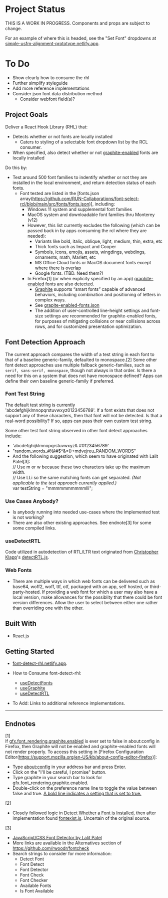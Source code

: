 # Project Status
THIS IS A WORK IN PROGRESS. Components and props are subject to change.

For an example of where this is headed, see the "Set Font" dropdowns at [simple-usfm-alignment-prototype.netlify.app](https://simple-usfm-alignment-prototype.netlify.app/).

# To Do
 * Show clearly how to consume the rhl
 * Further simplify styleguide
 * Add more reference implementations
 * Consider json font data distribution method
   * Consider webfont field(s)?

## Project Goals
Deliver a React Hook Library (RHL) that:
 * Detects whether or not fonts are locally installed
   * Caters to styling of a selectable font dropdown list by the RCL consumer.
 * When specified, also detect whether or not [graphite-enabled](https://software.sil.org/fonts/) fonts are locally installed

Do this by:
 * Test around 500 font families to indentify whether or not they are installed in the local environment, and return detection status of each fonts.
    * Font tested are listed in the [fonts.json array(https://github.com/RUN-Collaborations/font-select-rcl/blob/main/src/fonts/fonts.json)], including:
      * Windows 11 system and supplemental font families
      * MacOS system and downloadable font families thru Monterey (v12)
      * However, this list currently excludes the following (which can be passed back in by apps consuming the rcl where they are needed):
         * Variants like bold, italic, oblique, light, medium, thin, extra, etc
         * Thick fonts such as Impact and Cooper
         * Symbols, icons, emojis, assets, wingdings, webdings, ornaments, math, Marlett, etc
         * MS Office Cloud fonts or MacOS document fonts except where there is overlap
         * Google fonts. (TBD. Need them?)
      * In Firefox[1] (or when explicity specified by an app) [graphite-enabled](https://software.sil.org/fonts/) fonts are also detected.
         * [Graphite](https://scripts.sil.org/cms/scripts/page.php?site_id=projects&item_id=graphite_about) supports “smart fonts” capable of advanced behaviors, including combination and positioning of letters in complex ways.
         * See [grapite-enabled-fonts.json](https://github.com/RUN-Collaborations/font-select-rcl/blob/main/src/fonts/graphite-enabled-fonts.json)
         * The addition of user-controlled line-height settings and font-size settings are recommended for graphite-enabled fonts, for purposes of mitigating collisions or near collisions across rows, and for customized presentation optimization.

## Font Detection Approach
The current approach compares the width of a test string in each font to that of a baseline generic-family, defaulted to monospace.[2] Some other font detect approaches use multiple fallback generic-families, such as `serif, sans-serif, monospace`, though not always in that order. Is there a need for this on a system that does not have monospace defined? Apps can define their own baseline generic-family if preferred.

### Font Test String
The default test string is currently 'abcdefghijklmnopqrstuvwxyz0123456789'. If a font exists that does not support any of these characters, then that font will not be detected. Is that a real-word possibility? If so, apps can pass their own custom test string.

Some other test font string observed in other font detect approaches include:
 * 'abcdefghijklmnopqrstuvwxyz& #0123456789'
 * "random_words_#!@#$^&*()+mdvejreu_RANDOM_WORDS"
 * And the following suggestion, which seem to have originated with Lalit Patel[3]:  
    // Use m or w because these two characters take up the maximum width.  
    // Use LLi so the same matching fonts can get separated. *(Not applicable to the test approach currently applied.)*  
    var testString = "mmmmmmmmmmlli";  

### Use Cases Anybody?
 * Is anybody running into needed use-cases where the implemented test is not working?
 * There are also other existing approaches. See endnote[3] for some some compiled links.

### useDetectRTL
Code utilized in autodetection of RTL/LTR text originated from [Christopher Klapp](https://github.com/klappy)'s [detectRTL.js](https://github.com/unfoldingWord-box3/simple-text-editor-rcl/blob/master/src/helpers/detectRTL.js).


### Web Fonts
 * There are multiple ways in which web fonts can be delivered such as base64, woff2, woff, ttf, otf, packaged with an app, self hosted, or third-party-hosted. If providing a web font for which a user may also have a local version, make allowances for the possiblity that there could be font version differences. Allow the user to select between either one rather than overriding one with the other.

## Built With

 * React.js

## Getting Started

 * [font-detect-rhl.netlify.app](https://font-detect-rhl.netlify.app/).

 * How to Consume font-detect-rhl:
   * [useDetectFonts](https://codesandbox.io/s/simplefontdropdown-font-detect-rhl-qbv8ee?file=/src/components/SimpleFontDropdown.jsx)
   * [useGraphite](https://codesandbox.io/s/usegraphite-font-detect-rhl-dnlqs1?file=/src/components/UtilizeGraphiteFonts.jsx)
   * [useDetectRTL](https://codesandbox.io/s/usedetectrtl-font-detect-rhl-280fws?file=/src/components/DetectRTL.jsx)
 * To Add: Links to additional reference implementations.
___

## Endnotes
[1]  
If [gfx.font_rendering.graphite.enabled](https://silnrsi.github.io/FDBP/en-US/Browsers%20as%20a%20font%20test%20platform.html) is ever set to false in about:config in Firefox, then Graphite will not be enabled and graphite-enabled fonts will not render properly. To access this setting in [Firefox Configuration Editor(https://support.mozilla.org/en-US/kb/about-config-editor-firefox)]:
* Type [about:config](about:config) in your address bar and press Enter.
* Click on the "I'll be careful, I promise" button.
* Type graphite in your search bar to look for gfx.font_rendering.graphite.enabled.
* Double-click on the preference name line to toggle the value between false and true. [A bold line indicates a setting that is set to true.](https://support.mozilla.org/en-US/kb/about-config-editor-firefox)

[2]  
* Closely followed logic in [Detect Whether a Font is Installed](https://www.kirupa.com/html5/detect_whether_font_is_installed.htm), then after implementation found [fontexist.js](https://gist.github.com/alloyking/4154494). Uncertain of the original source.

[3]  
* [JavaScript/CSS Font Detector by Lalit Patel](https://gist.github.com/szepeviktor/d28dfcfc889fe61763f3)
* More links are available in the Alternatives section of https://github.com/rwoodr/fontcheck
* Search strings to consider for more information:
   * Detect Font
   * Font Detect
   * Font Detector
   * Font Check
   * Font Checker
   * Available Fonts
   * Is Font Available
